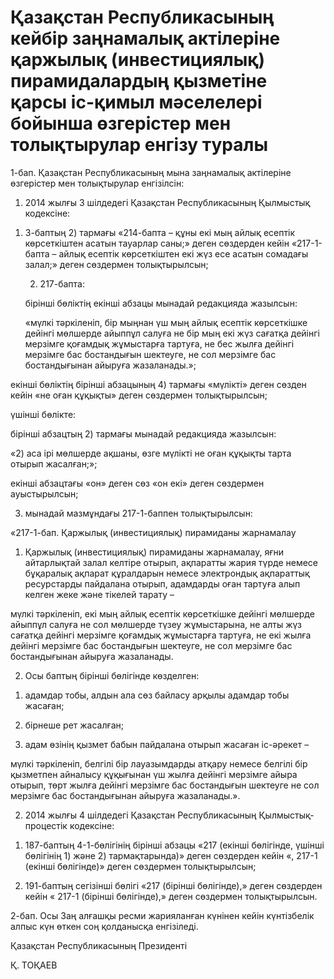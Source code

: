 # Қазақстан Республикасының кейбір заңнамалық актілеріне қаржылық (инвестициялық) пирамидалардың қызметіне қарсы іс-қимыл мәселелері бойынша өзгерістер мен толықтырулар енгізу туралы

1-бап. Қазақстан Республикасының мына заңнамалық актілеріне өзгерістер мен толықтырулар енгізілсін:

1. 2014 жылғы 3 шілдедегі Қазақстан Республикасының Қылмыстық кодексіне: 

1) 3-баптың 2) тармағы «214-бапта – құны екі мың айлық есептік көрсеткіштен асатын тауарлар саны;» деген сөздерден кейін «217-1-бапта  – айлық есептік көрсеткіштен екі жүз есе асатын сомадағы залал;» деген сөздермен толықтырылсын; 

	2) 217-бапта:

	бірінші бөліктің екінші абзацы мынадай редакцияда жазылсын:

	«мүлкі тәркіленіп, бір мыңнан үш мың айлық есептік көрсеткішке дейінгі мөлшерде айыппұл салуға не бір мың екі жүз сағатқа дейінгі мерзімге қоғамдық жұмыстарға тартуға, не бес жылға дейінгі мерзімге бас бостандығын шектеуге, не сол мерзімге бас бостандығынан айыруға жазаланады.»;

екінші бөліктің бірінші абзацының 4) тармағы «мүлікті» деген сөзден кейін «не оған құқықты» деген сөздермен толықтырылсын;

үшінші бөлікте:

бірінші абзацтың 2) тармағы мынадай редакцияда жазылсын:

«2) аса ірі мөлшерде ақшаны, өзге мүлікті не оған құқықты тарта отырып жасалған;»;

екінші абзацтағы «он» деген сөз «он екі» деген сөздермен ауыстырылсын;

3) мынадай мазмұндағы 217-1-баппен толықтырылсын:

«217-1-бап. Қаржылық (инвестициялық) пирамиданы жарнамалау

1. Қаржылық (инвестициялық) пирамиданы жарнамалау, яғни айтарлықтай залал келтіре отырып, ақпаратты жария түрде немесе бұқаралық ақпарат құралдарын немесе электрондық ақпараттық ресурстарды пайдалана отырып, адамдарды оған тартуға алып келген жеке және тікелей  тарату  –

мүлкі тәркіленіп, екі мың айлық есептік көрсеткішке дейінгі мөлшерде айыппұл салуға не сол мөлшерде түзеу жұмыстарына, не алты жүз сағатқа дейінгі мерзімге қоғамдық жұмыстарға тартуға, не екі жылға дейінгі мерзімге бас бостандығын шектеуге, не сол мерзімге бас бостандығынан айыруға жазаланады. 

2. Осы баптың бірінші бөлігінде көзделген:

1) адамдар тобы, алдын ала сөз байласу арқылы адамдар тобы жасаған; 

2) бірнеше рет жасалған;

3) адам өзінің қызмет бабын пайдалана отырып жасаған іс-әрекет –  

мүлкі тәркіленіп, белгілі бір лауазымдарды атқару немесе белгілі бір қызметпен айналысу құқығынан үш жылға дейінгі мерзімге айыра отырып, төрт жылға дейінгі мерзімге бас бостандығын шектеуге не сол мерзімге бас бостандығынан айыруға жазаланады.».

2. 2014 жылғы 4 шілдедегі Қазақстан Республикасының  Қылмыстық-процестік кодексіне: 

1) 187-баптың 4-1-бөлігінің бірінші абзацы «217 (екінші бөлігінде, үшінші бөлігінің 1) және 2) тармақтарында)» деген сөздерден кейін  «, 217-1 (екінші бөлігінде)» деген сөздермен толықтырылсын;

2)  191-баптың сегізінші бөлігі «217 (бiрiншi бөлiгiнде),» деген сөздерден кейін « 217-1 (бірінші бөлігінде),» деген сөздермен толықтырылсын.

2-бап. Осы Заң алғашқы ресми жарияланған күнінен кейін күнтізбелік алпыс күн өткен соң қолданысқа енгізіледі.

Қазақстан Республикасының  Президенті

Қ. ТОҚАЕВ


